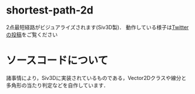 # shortest-path-2d
2点最短経路がビジュアライズされます(Siv3D製)．
動作している様子は[Twitterの投稿](https://twitter.com/Shibak33333333n/status/1569641556176687109)をご覧ください

# ソースコードについて
諸事情により，Siv3Dに実装されているものである，Vector2Dクラスや線分と多角形の当たり判定などを自作しています．
